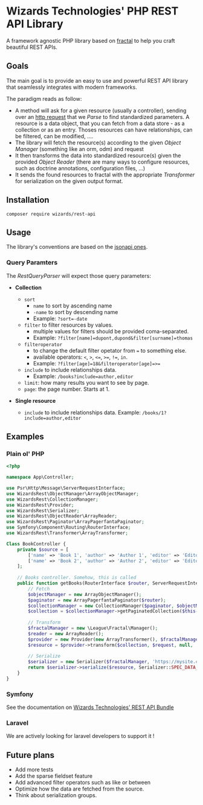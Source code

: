 # Wizards Technologies' PHP REST API Library
A framework agnostic PHP library based on [fractal](https://fractal.thephpleague.com/) to help you craft beautiful REST APIs.

## Goals
The main goal is to provide an easy to use and powerful REST API library that seamlessly integrates with modern frameworks.

The paradigm reads as follow:
- A method will ask for a given resource (usually a controller), sending over an [http request](https://www.php-fig.org/psr/psr-7/) that we _Parse_ to find standardized parameters. 
  A resource is a data object, that you can fetch from a data store - as a collection or as an entry. Thoses resources can have relationships, can be filtered, can be modified, ....
- The library will fetch the resource(s) according to the given _Object Manager_ (something like an orm, odm) and request 
- It then transforms the data into standardized resource(s) given the provided _Object Reader_ (there are many ways to configure resources, such as doctrine annotations, configuration files, ...)
- It sends the found resources to fractal with the appropriate _Transformer_ for serialization on the given output format.

## Installation

```
composer require wizards/rest-api
```

## Usage

The library's conventions are based on the [jsonapi ones](http://jsonapi.org/format/). 

### Query Paramters

The _RestQueryParser_ will expect those query parameters:

- **Collection**
	- `sort`
	    - `name` to sort by ascending name
	    - `-name` to sort by descending name
	    - Example: `?sort=-date`
	- `filter` to filter resources by values. 
	    - multiple values for filters should be provided coma-separated.
	    - Example: `?filter[name]=dupont,dupond&filter[surname]=thomas`
	- `filteroperator`
	    - to change the default filter opetator from `=` to something else. 
	    - available operators: `<`, `>`, `<=`, `>=`, `!=`, `in`.
	    - Example: `?filter[age]=18&filteroperator[age]=>=`
	- `include` to include relationships data.
	    - Example: `/books?include=author,editor`
	- `limit`: how many results you want to see by page.
	- `page`: the page number. Starts at 1.

- **Single resource**
	- `include` to include relationships data. Example: `/books/1?include=author,editor`

## Examples

### Plain ol' PHP

```php
<?php

namespace App\Controller;

use Psr\Http\Message\ServerRequestInterface;
use WizardsRest\ObjectManager\ArrayObjectManager;
use WizardsRest\CollectionManager;
use WizardsRest\Provider;
use WizardsRest\Serializer;
use WizardsRest\ObjectReader\ArrayReader;
use WizardsRest\Paginator\ArrayPagerfantaPaginator;
use Symfony\Component\Routing\RouterInterface;
use WizardsRest\Transformer\ArrayTransformer;

Class BookController {
    private $source = [
        ['name' => 'Book 1', 'author' => 'Author 1', 'editor' => 'Editor 1'],
        ['name' => 'Book 2', 'author' => 'Author 2', 'editor' => 'Editor 2'],
	];
    
	// Books controller. Somehow, this is called
    public function getBooks(RouterInterface $router, ServerRequestInterface $request) {
        // Fetch
        $objectManager = new ArrayObjectManager();
        $paginator = new ArrayPagerfantaPaginator($router);
        $collectionManager = new CollectionManager($paginator, $objectManager);
        $collection = $collectionManager->getPaginatedCollection($this->source, $request);
        
        // Transform
        $fractalManager = new \League\Fractal\Manager();
        $reader = new ArrayReader();
        $provider = new Provider(new ArrayTransformer(), $fractalManager, $reader);
        $resource = $provider->transform($collection, $request, null, 'books');
        
        // Serialize
        $serializer = new Serializer($fractalManager, 'https://mysite.com');
        return $serializer->serialize($resource, Serializer::SPEC_DATA_ARRAY, Serializer::FORMAT_ARRAY);
    }
}

```
### Symfony

See the documentation on [Wizards Technologies' REST API Bundle](https://github.com/wizardstechnologies/rest-api-bundle)

### Laravel

We are actively looking for laravel developers to support it !

## Future plans

- Add more tests
- Add the sparse fieldset feature
- Add advanced filter operators such as like or between
- Optimize how the data are fetched from the source.
- Think about serialization groups.